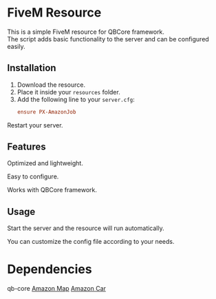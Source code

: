 # FiveM Resource

This is a simple FiveM resource for QBCore framework.  
The script adds basic functionality to the server and can be configured easily.

## Installation

1. Download the resource.  
2. Place it inside your `resources` folder.  
3. Add the following line to your `server.cfg`:
   ```cfg
   ensure PX-AmazonJob
Restart your server.

## Features
Optimized and lightweight.

Easy to configure.

Works with QBCore framework.

## Usage
Start the server and the resource will run automatically.

You can customize the config file according to your needs.

# Dependencies
qb-core
[Amazon Map](https://www.gta5-mods.com/misc/amazon-warehouse-retexture-sp-fivem-ready-davdd)
[Amazon Car](https://www.gta5-mods.com/vehicles/amazon-eav-add-on-fivem)
